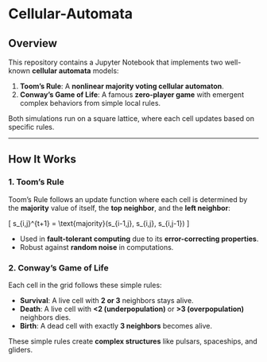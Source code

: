 # Cellular-Automata

## Overview
This repository contains a Jupyter Notebook that implements two well-known **cellular automata** models:

1. **Toom’s Rule**: A **nonlinear majority voting cellular automaton**.
2. **Conway’s Game of Life**: A famous **zero-player game** with emergent complex behaviors from simple local rules.

Both simulations run on a square lattice, where each cell updates based on specific rules.

---

## How It Works

### 1. **Toom’s Rule**
Toom’s Rule follows an update function where each cell is determined by the **majority** value of itself, the **top neighbor**, and the **left neighbor**:

\[
s_{i,j}^{t+1} = \text{majority}(s_{i-1,j}, s_{i,j}, s_{i,j-1})
\]

- Used in **fault-tolerant computing** due to its **error-correcting properties**.
- Robust against **random noise** in computations.

### 2. **Conway’s Game of Life**
Each cell in the grid follows these simple rules:
- **Survival**: A live cell with **2 or 3** neighbors stays alive.
- **Death**: A live cell with **<2 (underpopulation)** or **>3 (overpopulation)** neighbors dies.
- **Birth**: A dead cell with exactly **3 neighbors** becomes alive.

These simple rules create **complex structures** like pulsars, spaceships, and gliders.
